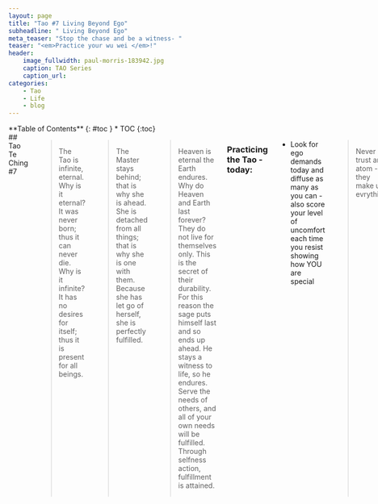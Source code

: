 ```yaml
---
layout: page
title: "Tao #7 Living Beyond Ego"
subheadline: " Living Beyond Ego"
meta_teaser: "Stop the chase and be a witness- "
teaser: "<em>Practice your wu wei </em>!"
header:
    image_fullwidth: paul-morris-183942.jpg
    caption: TAO Series
    caption_url: 
categories:
    - Tao
    - Life
    - blog
---
```

<!--more-->

<div class="row">
<div class="medium-4 medium-push-8 columns" markdown="1">
<div class="panel radius" markdown="1">
**Table of Contents**
{: #toc }
*  TOC
{:toc}
</div>
</div><!-- /.medium-4.columns -->



<div class="medium-8 medium-pull-4 columns" markdown="1">
## Tao Te Ching #7

>The Tao is infinite, eternal.
Why is it eternal?
It was never born;
thus it can never die.
Why is it infinite?
It has no desires for itself;
thus it is present for all beings.

>The Master stays behind;
that is why she is ahead.
She is detached from all things;
that is why she is one with them.
Because she has let go of herself,
she is perfectly fulfilled.

>Heaven is eternal the Earth endures. Why do Heaven and Earth last forever? They do not live for themselves only. This is the secret of their durability. For this reason the sage puts himself last and so ends up ahead. He stays a witness to life, so he endures. Serve the needs of others, and all of your own needs will be fulfilled. Through selfness action, fulfillment is attained.

### Practicing the Tao - today:

- Look for ego demands today and diffuse as many as you can - also score your level of uncomfort each time you resist showing how YOU are special

> Never trust an atom --- they make up evrything.
